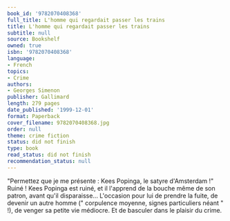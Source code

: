 ```yaml
---
book_id: '9782070408368'
full_title: L'homme qui regardait passer les trains
title: L'homme qui regardait passer les trains
subtitle: null
source: Bookshelf
owned: true
isbn: '9782070408368'
language:
- French
topics:
- Crime
authors:
- Georges Simenon
publisher: Gallimard
length: 279 pages
date_published: '1999-12-01'
format: Paperback
cover_filename: 9782070408368.jpg
order: null
theme: crime fiction
status: did not finish
type: book
read_status: did not finish
recommendation_status: null
---
```

"Permettez que je me présente : Kees Popinga, le satyre d'Amsterdam !" Ruiné ! Kees Popinga est ruiné, et il l'apprend de la bouche même de son patron, avant qu'il disparaisse... L'occasion pour lui de prendre la fuite, de devenir un autre homme (" corpulence moyenne, signes particuliers néant " !), de venger sa petite vie médiocre. Et de basculer dans le plaisir du crime.
